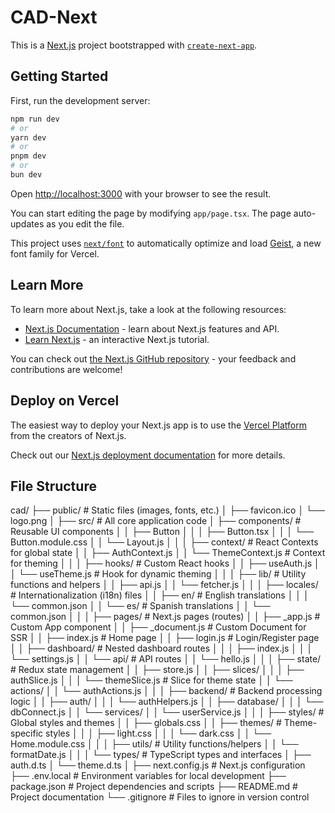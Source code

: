 # CAD-Next

This is a [Next.js](https://nextjs.org) project bootstrapped with [`create-next-app`](https://nextjs.org/docs/app/api-reference/cli/create-next-app).

## Getting Started

First, run the development server:

```bash
npm run dev
# or
yarn dev
# or
pnpm dev
# or
bun dev
```

Open [http://localhost:3000](http://localhost:3000) with your browser to see the result.

You can start editing the page by modifying `app/page.tsx`. The page auto-updates as you edit the file.

This project uses [`next/font`](https://nextjs.org/docs/app/building-your-application/optimizing/fonts) to automatically optimize and load [Geist](https://vercel.com/font), a new font family for Vercel.

## Learn More

To learn more about Next.js, take a look at the following resources:

- [Next.js Documentation](https://nextjs.org/docs) - learn about Next.js features and API.
- [Learn Next.js](https://nextjs.org/learn) - an interactive Next.js tutorial.

You can check out [the Next.js GitHub repository](https://github.com/vercel/next.js) - your feedback and contributions are welcome!

## Deploy on Vercel

The easiest way to deploy your Next.js app is to use the [Vercel Platform](https://vercel.com/new?utm_medium=default-template&filter=next.js&utm_source=create-next-app&utm_campaign=create-next-app-readme) from the creators of Next.js.

Check out our [Next.js deployment documentation](https://nextjs.org/docs/app/building-your-application/deploying) for more details.

## File Structure

cad/
├── public/                  # Static files (images, fonts, etc.)
│   ├── favicon.ico
│   └── logo.png
│
├── src/                     # All core application code
│   ├── components/          # Reusable UI components
│   │   ├── Button
│   │   │      ├── Button.tsx
│   │   │      └── Button.module.css
│   │   └── Layout.js
│   │
│   ├── context/             # React Contexts for global state
│   │   ├── AuthContext.js
│   │   └── ThemeContext.js  # Context for theming
│   │
│   ├── hooks/               # Custom React hooks
│   │   ├── useAuth.js
│   │   └── useTheme.js      # Hook for dynamic theming
│   │
│   ├── lib/                 # Utility functions and helpers
│   │   ├── api.js
│   │   └── fetcher.js
│   │
│   ├── locales/             # Internationalization (i18n) files
│   │   ├── en/              # English translations
│   │   │   └── common.json
│   │   └── es/              # Spanish translations
│   │       └── common.json
│   │
│   ├── pages/               # Next.js pages (routes)
│   │   ├── _app.js          # Custom App component
│   │   ├── _document.js     # Custom Document for SSR
│   │   ├── index.js         # Home page
│   │   ├── login.js         # Login/Register page
│   │   ├── dashboard/       # Nested dashboard routes
│   │   │   ├── index.js
│   │   │   └── settings.js
│   │   └── api/             # API routes
│   │       └── hello.js
│   │
│   ├── state/               # Redux state management
│   │   ├── store.js
│   │   ├── slices/
│   │   │   ├── authSlice.js
│   │   │   └── themeSlice.js # Slice for theme state
│   │   └── actions/
│   │       └── authActions.js
│   │
│   ├── backend/             # Backend processing logic
│   │   ├── auth/
│   │   │   └── authHelpers.js
│   │   ├── database/
│   │   │   └── dbConnect.js
│   │   └── services/
│   │       └── userService.js
│   │
│   ├── styles/              # Global styles and themes
│   │   ├── globals.css
│   │   ├── themes/          # Theme-specific styles
│   │   │   ├── light.css
│   │   │   └── dark.css
│   │   └── Home.module.css
│   │
│   ├── utils/               # Utility functions/helpers
│   │   └── formatDate.js
│   │
│   └── types/               # TypeScript types and interfaces
│       ├── auth.d.ts
│       └── theme.d.ts
│
├── next.config.js           # Next.js configuration
├── .env.local               # Environment variables for local development
├── package.json             # Project dependencies and scripts
├── README.md                # Project documentation
└── .gitignore               # Files to ignore in version control
